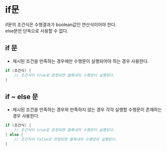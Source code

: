 # if문
if문의 조건식은 수행결과가 boolean값인 연산식이어야 한다.  
else문만 단독으로 사용할 수 없다.  

## if 문
* 제시된 조건을 만족하는 경우에만 수행문이 실행되어야 하는 경우 사용한다.
```java
if (조건식) {
	// 조건식이 true로 판정되면 블록내의 수행문이 실행된다.	
}
```
## if ~ else 문
* 제시된 조건을 만족하는 경우와 만족하지 않는 경우 각각 실행할 수행문이 존재하는 경우 사용한다.
```java
if (조건식) {
	// 조건식이 true로 판정되면 블록내의 수행문이 실행된다.
} else {
	// 조건식이 false로 판정되면 블록내의 수행문이 실행된다.
}
```
